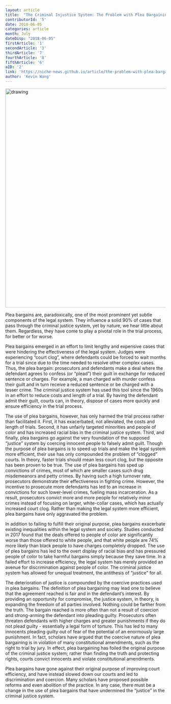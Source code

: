 ```yaml
---
layout: article 
title:  "The Criminal Injustice System: The Problem with Plea Bargaining" 
contributorId: '5'
date: 2018-06-05
categories: article
month: July
dateDisp: "2018-06-05"
firstArticle: '1'
secondArticle: '3'
thirdArticle: '7'
fourthArticle: '8'
fifthArticle: '6'
aID: '2'
link: 'https://niche-news.github.io/article/the-problem-with-plea-bargaining.html'
author: 'Kevin Wang'
---
```

<img src="https://scontent.fewr1-2.fna.fbcdn.net/v/t1.0-9/34536444_1794227783954373_6236232281170640896_o.png?_nc_cat=0&oh=b25fd7c24c251d4027d58520087dcc62&oe=5C08C37A" alt="drawing" width="685px"/>

Plea bargains are, paradoxically, one of the most prominent yet subtle components of the legal system. They influence a solid 90% of cases that pass through the criminal justice system, yet by nature, we hear little about them. Regardless, they have come to play a pivotal role in the trial process, for better or for worse.

Plea bargains emerged in an effort to limit lengthy and expensive cases that were hindering the effectiveness of the legal system. Judges were experiencing “court clog”, where defendants could be forced to wait months for a trial since due to the time needed to resolve other complex cases. Thus, the plea bargain: prosecutors and defendants make a deal where the defendant agrees to confess (or “plead”) their guilt in exchange for reduced sentence or charges. For example, a man charged with murder confess their guilt and in turn receive a reduced sentence or be charged with a lesser crime. The criminal justice system has used this tool since the 1960s in an effort to reduce costs and length of a trial. By having the defendant admit their guilt, courts can, in theory, dispose of cases more quickly and ensure efficiency in the trial process.

The use of plea bargains, however, has only harmed the trial process rather than facilitated it. First, it has exacerbated, not alleviated, the costs and length of trials. Second, it has unfairly targeted minorities and people of color and has increased racial bias in the criminal justice system. Third, and finally, plea bargains go against the very foundation of the supposed “justice” system by coercing innocent people to falsely admit guilt.
Though the purpose of plea bargains is to speed up trials and make the legal system more efficient, their use has only compounded the problem of “clogged” courts. In theory, faster trials should mean less court clog, but the opposite has been proven to be true. The use of plea bargains has sped up convictions of crimes, most of which are smaller cases such drug misdemeanors and petty crimes. By having such a high turnover rate, prosecutors demonstrate their effectiveness in fighting crime. However, the incentive to prosecute more defendants has led to an increase in convictions for such lower-level crimes, fueling mass incarceration. As a result, prosecutors convict more and more people for relatively minor crimes instead of focusing on larger, white-collar cases, which has actually increased court clog. Rather than making the legal system more efficient, plea bargains have only aggravated the problem.

In addition to failing to fulfill their original purpose, plea bargains exacerbate existing inequalities within the legal system and society. Studies conducted in 2017 found that the deals offered to people of color are significantly worse than those offered to white people, and that white people are 74% more likely than black people to have charges completely dropped. The use of plea bargains has led to the overt display of racial bias and has pressured people of color to take harmful bargains simply because they save time. In a failed effort to increase efficiency, the legal system has merely provided an avenue for discrimination against people of color. The criminal justice system has allowed for unequal treatment, the antithesis of “justice” for all.

The deterioration of justice is compounded by the coercive practices used in plea bargains. The definition of plea bargaining may lead one to believe that the agreement reached is fair and in the defendant’s interest. By providing an opportunity for compromise, the justice system, in theory, is expanding the freedom of all parties involved. Nothing could be farther from the truth. The bargain reached is more often than not a result of coercion and strong-arming the defendant into pleading guilty. Prosecutors often threaten defendants with higher charges and greater punishments if they do not plead guilty - essentially a legal form of torture. This has led to many innocents pleading guilty out of fear of the potential of an enormously large punishment. In fact, scholars have argued that the coercive nature of plea bargaining is in violation of many constitutional amendments, such as the right to trial by jury. In effect, plea bargaining has foiled the original purpose of the criminal justice system; rather than finding the truth and protecting rights, courts convict innocents and violate constitutional amendments.

Plea bargains have gone against their original purpose of improving court efficiency, and have instead slowed down our courts and led to discrimination and coercion. Many scholars have proposed possible reforms and even abolition of the practice. In any case, there must be a change in the use of plea bargains that have undermined the “justice” in the criminal justice system.